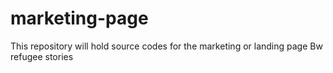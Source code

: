 # marketing-page
This repository will hold source codes for the marketing or landing page
Bw refugee stories